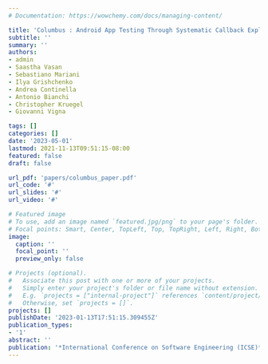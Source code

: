 ```yaml
---
# Documentation: https://wowchemy.com/docs/managing-content/

title: 'Columbus : Android App Testing Through Systematic Callback Exploration'
subtitle: ''
summary: ''
authors:
- admin
- Saastha Vasan
- Sebastiano Mariani
- Ilya Grishchenko
- Andrea Continella
- Antonio Bianchi
- Christopher Kruegel
- Giovanni Vigna

tags: []
categories: []
date: '2023-05-01'
lastmod: 2021-11-13T09:51:15-08:00
featured: false
draft: false

url_pdf: 'papers/columbus_paper.pdf'
url_code: '#'
url_slides: '#'
url_video: '#'

# Featured image
# To use, add an image named `featured.jpg/png` to your page's folder.
# Focal points: Smart, Center, TopLeft, Top, TopRight, Left, Right, BottomLeft, Bottom, BottomRight.
image:
  caption: ''
  focal_point: ''
  preview_only: false

# Projects (optional).
#   Associate this post with one or more of your projects.
#   Simply enter your project's folder or file name without extension.
#   E.g. `projects = ["internal-project"]` references `content/project/deep-learning/index.md`.
#   Otherwise, set `projects = []`.
projects: []
publishDate: '2023-01-13T17:51:15.309455Z'
publication_types:
- '1'
abstract: ''
publication: '*International Conference on Software Engineering (ICSE)*'
---
```

